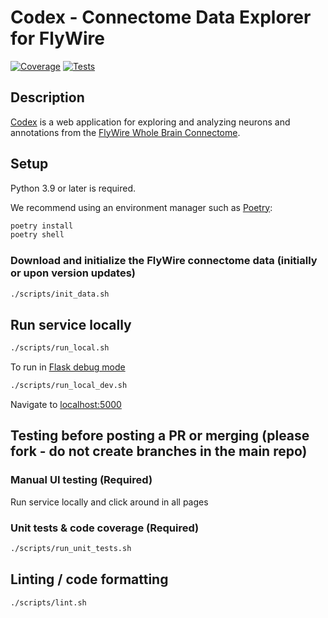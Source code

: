 # Codex - Connectome Data Explorer for FlyWire

[![Coverage](https://img.shields.io/endpoint?url=https://gist.githubusercontent.com/kaikue/a442efe7b753f00d0f7a1cfceff87f61/raw/codex_badge_coverage.json)](https://github.com/murthylab/codex/actions)
[![Tests](https://img.shields.io/endpoint?url=https://gist.githubusercontent.com/kaikue/a442efe7b753f00d0f7a1cfceff87f61/raw/codex_badge_tests.json)](https://github.com/murthylab/codex/actions)

## Description

[Codex](https://codex.flywire.ai) is a web application for exploring and analyzing neurons and
annotations from the
[FlyWire Whole Brain Connectome](https://flywire.ai).

## Setup

Python 3.9 or later is required.

We recommend using an environment manager such as [Poetry](https://python-poetry.org/):

```sh
poetry install
poetry shell
```

### Download and initialize the FlyWire connectome data (initially or upon version updates)
```bash
./scripts/init_data.sh
```

## Run service locally

```bash
./scripts/run_local.sh
```

To run in [Flask debug mode](https://flask.palletsprojects.com/en/2.2.x/debugging/#the-built-in-debugger)

```sh
./scripts/run_local_dev.sh
```

Navigate to [localhost:5000](http://localhost:5000)

## Testing before posting a PR or merging (please fork - do not create branches in the main repo)

### Manual UI testing (Required)

Run service locally and click around in all pages

### Unit tests & code coverage (Required)

```sh
./scripts/run_unit_tests.sh
```

## Linting / code formatting

```sh
./scripts/lint.sh
```
